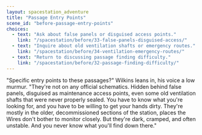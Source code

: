 ```yaml
---
layout: spacestation_adventure
title: "Passage Entry Points"
scene_id: "before-passage-entry-points"
choices:
  - text: "Ask about false panels or disguised access points."
    link: "/spacestation/before/33-false-panels-disguised-access/"
  - text: "Inquire about old ventilation shafts or emergency routes."
    link: "/spacestation/before/34-ventilation-emergency-routes/"
  - text: "Return to discussing passage finding difficulty."
    link: "/spacestation/before/32-passage-finding-difficulty/"
---
```


"Specific entry points to these passages?" Wilkins leans in, his voice a low murmur. "They're not on any official schematics. Hidden behind false panels, disguised as maintenance access points, even some old ventilation shafts that were never properly sealed. You have to know what you're looking for, and you have to be willing to get your hands dirty. They're mostly in the older, decommissioned sections of the station, places the Wires don't bother to monitor closely. But they're dark, cramped, and often unstable. And you never know what you'll find down there."
